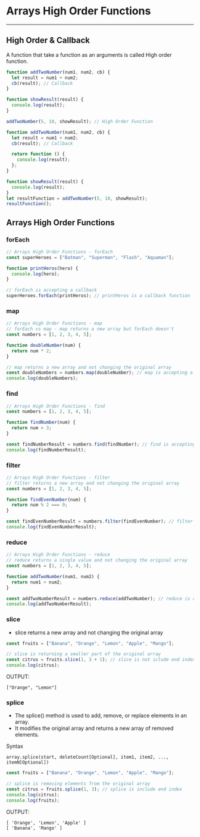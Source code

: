 # Arrays High Order Functions

---

## High Order & Callback

A function that take a function as an arguments is called High order function.

```jsx
function addTwoNumber(num1, num2, cb) {
  let result = num1 + num2;
  cb(result); // Callback
}

function showResult(result) {
  console.log(result);
}

addTwoNumber(5, 10, showResult); // High Order Function
```

```jsx
function addTwoNumber(num1, num2, cb) {
  let result = num1 + num2;
  cb(result); // Callback

  return function () {
    console.log(result);
  };
}

function showResult(result) {
  console.log(result);
}
let resultFunction = addTwoNumber(5, 10, showResult);
resultFunction();
```

## Arrays High Order Functions

### forEach

```jsx
// Arrays High Order Functions - forEach
const superHeroes = ["Batman", "Superman", "Flash", "Aquaman"];

function printHeros(hero) {
  console.log(hero);
}

// forEach is accepting a callback
superHeroes.forEach(printHeros); // printHeros is a callback function
```

### map

```jsx
// Arrays High Order Functions - map
// forEach vs map - map returns a new array but forEach doesn't
const numbers = [1, 2, 3, 4, 5];

function doubleNumber(num) {
  return num * 2;
}

// map returns a new array and not changing the original array
const doubleNumbers = numbers.map(doubleNumber); // map is accepting a callback
console.log(doubleNumbers);
```

### find

```jsx
// Arrays High Order Functions - find
const numbers = [1, 2, 3, 4, 5];

function findNumber(num) {
  return num > 3;
}

const findNumberResult = numbers.find(findNumber); // find is accepting a callback
console.log(findNumberResult);
```

### filter

```jsx
// Arrays High Order Functions - filter
// filter returns a new array and not changing the original array
const numbers = [1, 2, 3, 4, 5];

function findEvenNumber(num) {
  return num % 2 === 0;
}

const findEvenNumberResult = numbers.filter(findEvenNumber); // filter is accepting a callback
console.log(findEvenNumberResult);
```

### reduce

```jsx
// Arrays High Order Functions - reduce
// reduce returns a single value and not changing the original array
const numbers = [1, 2, 3, 4, 5];

function addTwoNumber(num1, num2) {
  return num1 + num2;
}

const addTwoNumberResult = numbers.reduce(addTwoNumber); // reduce is accepting a callback
console.log(addTwoNumberResult);
```

### slice

- slice returns a new array and not changing the original array

```jsx
const fruits = ["Banana", "Orange", "Lemon", "Apple", "Mango"];

// slice is returning a smaller part of the original array
const citrus = fruits.slice(1, 3 + 1); // slice is not iclude end index
console.log(citrus);
```

OUTPUT:

```
["Orange", "Lemon"]
```

### splice

- The splice() method is used to add, remove, or replace elements in an array.
- It modifies the original array and returns a new array of removed elements.

Syntax

```
array.splice(start, deleteCount[Optional], item1, item2, ..., itemN[Optional])
```

```jsx
const fruits = ["Banana", "Orange", "Lemon", "Apple", "Mango"];

// splice is removing elements from the original array
const citrus = fruits.splice(1, 3); // splice is include end index
console.log(citrus);
console.log(fruits);
```

OUTPUT:

```
[ 'Orange', 'Lemon', 'Apple' ]
[ 'Banana', 'Mango' ]
```
